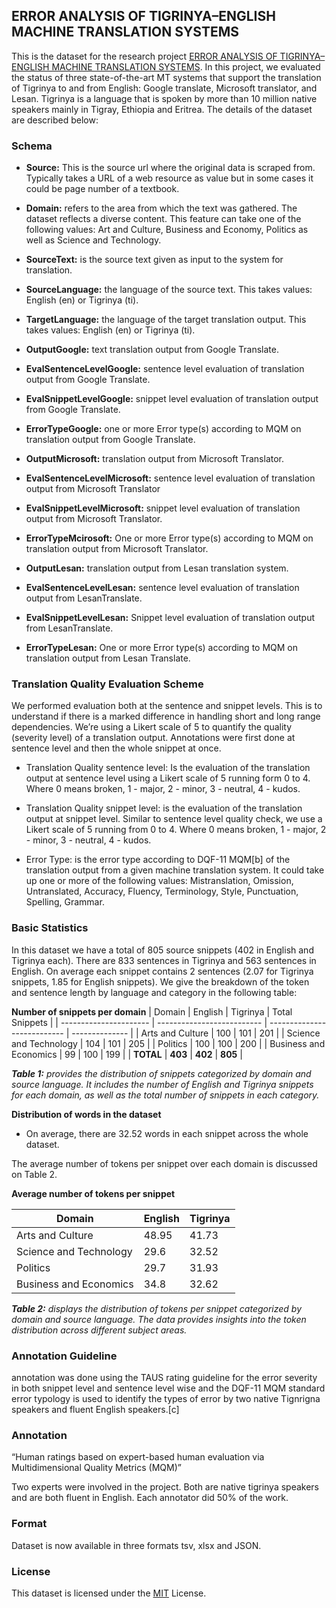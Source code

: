 ﻿## ERROR ANALYSIS OF TIGRINYA–ENGLISH MACHINE TRANSLATION SYSTEMS

This is the dataset for the research project [ERROR ANALYSIS OF TIGRINYA–ENGLISH MACHINE TRANSLATION SYSTEMS](https://openreview.net/pdf?id=BQVqNyzCxx). In this project, we evaluated the status of three state-of-the-art MT systems that support the translation of Tigrinya to and from English: Google translate, Microsoft translator, and Lesan. Tigrinya is a language that is spoken by more than 10 million native speakers mainly in Tigray, Ethiopia and Eritrea. The details of the dataset are described below:

### Schema

- **Source:** This is the source url where the original data is scraped from. Typically takes a URL of a web resource as value but in some cases it could be page number of a textbook.

- **Domain:** refers to the area from which the text was gathered. The dataset reflects a diverse content. This feature can take one of the following values: Art and Culture, Business and Economy, Politics as well as Science and Technology.

- **SourceText:** is the source text given as input to the system for translation.

- **SourceLanguage:** the language of the source text. This takes values: English (en) or Tigrinya (ti).

- **TargetLanguage:** the language of the target translation output. This takes values: English (en) or Tigrinya (ti).

- **OutputGoogle:** text translation output from Google Translate.

- **EvalSentenceLevelGoogle:** sentence level evaluation of translation output from Google Translate.

- **EvalSnippetLevelGoogle:** snippet level evaluation of translation output from Google Translate.

- **ErrorTypeGoogle:** one or more Error type(s) according to MQM on translation output from Google Translate.

- **OutputMicrosoft:** translation output from Microsoft Translator.

- **EvalSentenceLevelMicrosoft:** sentence level evaluation of translation output from Microsoft Translator

- **EvalSnippetLevelMicrosoft:** snippet level evaluation of translation output from Microsoft Translator.

- **ErrorTypeMcirosoft:** One or more Error type(s) according to MQM on translation output from Microsoft Translator.

- **OutputLesan:** translation output from Lesan translation system.

- **EvalSentenceLevelLesan:** sentence level evaluation of translation output from LesanTranslate.

- **EvalSnippetLevelLesan:** Snippet level evaluation of translation output from LesanTranslate.

- **ErrorTypeLesan:** One or more Error type(s) according to MQM on translation output from Lesan Translate.

### Translation Quality Evaluation Scheme

We performed evaluation both at the sentence and snippet levels. This is to understand if there is a marked difference in handling short and long range dependencies. We’re using a Likert scale of 5 to quantify the quality (severity level) of a translation output. Annotations were first done at sentence level and then the whole snippet at once.

- Translation Quality sentence level: Is the evaluation of the translation output at sentence level using a Likert scale of 5 running form 0 to 4. Where 0 means broken, 1 - major, 2 - minor, 3 - neutral, 4 - kudos.

- Translation Quality snippet level: is the evaluation of the translation output at snippet level. Similar to sentence level quality check, we use a Likert scale of 5 running from 0 to 4. Where 0 means broken, 1 - major, 2 - minor, 3 - neutral, 4 - kudos.

- Error Type: is the error type according to DQF-11 MQM[b] of the translation output from a given machine translation system. It could take up one or more of the following values: Mistranslation, Omission, Untranslated, Accuracy, Fluency, Terminology, Style, Punctuation, Spelling, Grammar.

### Basic Statistics

In this dataset we have a total of 805 source snippets (402 in English and Tigrinya each). There are 833 sentences in Tigrinya and 563 sentences in English. On average each snippet contains 2 sentences (2.07 for Tigrinya snippets, 1.85 for English snippets). We give the breakdown of the token and sentence length by language and category in the following table:

**Number of snippets per domain**
| Domain | English | Tigrinya | Total Snippets |
| ---------------------- | -------------------------- | --------------------------- | -------------- |
| Arts and Culture | 100 | 101 | 201 |
| Science and Technology | 104 | 101 | 205 |
| Politics | 100 | 100 | 200 |
| Business and Economics | 99 | 100 | 199 |
| **TOTAL** | **403** | **402** | **805** |

_**Table 1:** provides the distribution of snippets categorized by domain and source language. It includes the number of English and Tigrinya snippets for each domain, as well as the total number of snippets in each category._

**Distribution of words in the dataset**

- On average, there are 32.52 words in each snippet across the whole dataset.

The average number of tokens per snippet over each domain is discussed on Table 2.

**Average number of tokens per snippet**

| Domain                 | English | Tigrinya |
| ---------------------- | ------- | -------- |
| Arts and Culture       | 48.95   | 41.73    |
| Science and Technology | 29.6    | 32.52    |
| Politics               | 29.7    | 31.93    |
| Business and Economics | 34.8    | 32.62    |

_**Table 2:** displays the distribution of tokens per snippet categorized by domain and source language. The data provides insights into the token distribution across different subject areas._

### Annotation Guideline

annotation was done using the TAUS rating guideline for the error severity in both snippet level and sentence level wise and the DQF-11 MQM standard error typology is used to identify the types of error by two native Tignrigna speakers and fluent English speakers.[c]

### Annotation

“Human ratings based on expert-based human evaluation via Multidimensional Quality Metrics (MQM)”

Two experts were involved in the project. Both are native tigrinya speakers and are both fluent in English. Each annotator did 50% of the work.

### Format

Dataset is now available in three formats tsv, xlsx and JSON.

### License

This dataset is licensed under the [MIT](LICENSE) License.
